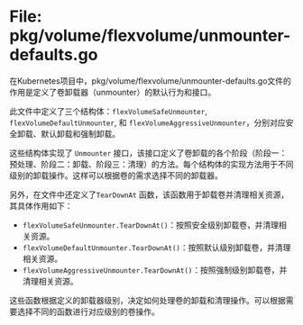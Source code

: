 # File: pkg/volume/flexvolume/unmounter-defaults.go

在Kubernetes项目中，pkg/volume/flexvolume/unmounter-defaults.go文件的作用是定义了卷卸载器（unmounter）的默认行为和接口。

此文件中定义了三个结构体：`flexVolumeSafeUnmounter`, `flexVolumeDefaultUnmounter`, 和 `flexVolumeAggressiveUnmounter`，分别对应安全卸载、默认卸载和强制卸载。

这些结构体实现了 `Unmounter` 接口，该接口定义了卷卸载的各个阶段（阶段一：预处理、阶段二：卸载、阶段三：清理）的方法。每个结构体的实现方法用于不同级别的卸载操作。这样可以根据卷的需求选择不同的卸载器。

另外，在文件中还定义了`TearDownAt` 函数，该函数用于卸载卷并清理相关资源，其具体作用如下：
- `flexVolumeSafeUnmounter.TearDownAt()`：按照安全级别卸载卷，并清理相关资源。
- `flexVolumeDefaultUnmounter.TearDownAt()`：按照默认级别卸载卷，并清理相关资源。
- `flexVolumeAggressiveUnmounter.TearDownAt()`：按照强制级别卸载卷，并清理相关资源。

这些函数根据定义的卸载器级别，决定如何处理卷的卸载和清理操作。可以根据需要选择不同的函数进行对应级别的卷操作。

